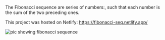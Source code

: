The Fibonacci sequence are series of numbers:, such that each number is
the sum of the two preceding ones.

This project was hosted on Netlify: https://fibonacci-seq.netlify.app/

![pic showing fibonacci sequence](https://res.cloudinary.com/ore-cathy/image/upload/v1588793483/Fibonacci_Sequence_wxjo25.png)
